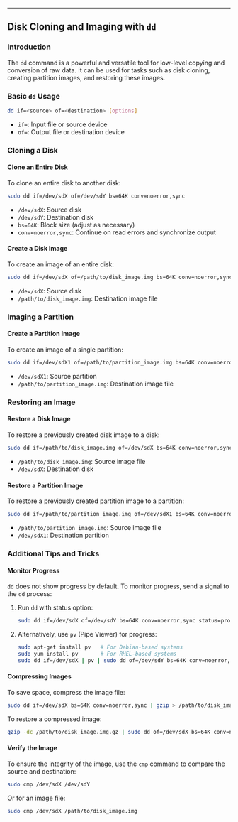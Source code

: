 
---

## Disk Cloning and Imaging with `dd`

### Introduction
The `dd` command is a powerful and versatile tool for low-level copying and conversion of raw data. It can be used for tasks such as disk cloning, creating partition images, and restoring these images.

### Basic `dd` Usage
```sh
dd if=<source> of=<destination> [options]
```
- `if=`: Input file or source device
- `of=`: Output file or destination device

### Cloning a Disk

#### Clone an Entire Disk
To clone an entire disk to another disk:
```sh
sudo dd if=/dev/sdX of=/dev/sdY bs=64K conv=noerror,sync
```
- `/dev/sdX`: Source disk
- `/dev/sdY`: Destination disk
- `bs=64K`: Block size (adjust as necessary)
- `conv=noerror,sync`: Continue on read errors and synchronize output

#### Create a Disk Image
To create an image of an entire disk:
```sh
sudo dd if=/dev/sdX of=/path/to/disk_image.img bs=64K conv=noerror,sync
```
- `/dev/sdX`: Source disk
- `/path/to/disk_image.img`: Destination image file

### Imaging a Partition

#### Create a Partition Image
To create an image of a single partition:
```sh
sudo dd if=/dev/sdX1 of=/path/to/partition_image.img bs=64K conv=noerror,sync
```
- `/dev/sdX1`: Source partition
- `/path/to/partition_image.img`: Destination image file

### Restoring an Image

#### Restore a Disk Image
To restore a previously created disk image to a disk:
```sh
sudo dd if=/path/to/disk_image.img of=/dev/sdX bs=64K conv=noerror,sync
```
- `/path/to/disk_image.img`: Source image file
- `/dev/sdX`: Destination disk

#### Restore a Partition Image
To restore a previously created partition image to a partition:
```sh
sudo dd if=/path/to/partition_image.img of=/dev/sdX1 bs=64K conv=noerror,sync
```
- `/path/to/partition_image.img`: Source image file
- `/dev/sdX1`: Destination partition

### Additional Tips and Tricks

#### Monitor Progress
`dd` does not show progress by default. To monitor progress, send a signal to the `dd` process:
1. Run `dd` with status option:
   ```sh
   sudo dd if=/dev/sdX of=/dev/sdY bs=64K conv=noerror,sync status=progress
   ```
2. Alternatively, use `pv` (Pipe Viewer) for progress:
   ```sh
   sudo apt-get install pv   # For Debian-based systems
   sudo yum install pv       # For RHEL-based systems
   sudo dd if=/dev/sdX | pv | sudo dd of=/dev/sdY bs=64K conv=noerror,sync
   ```

#### Compressing Images
To save space, compress the image file:
```sh
sudo dd if=/dev/sdX bs=64K conv=noerror,sync | gzip > /path/to/disk_image.img.gz
```
To restore a compressed image:
```sh
gzip -dc /path/to/disk_image.img.gz | sudo dd of=/dev/sdX bs=64K conv=noerror,sync
```

#### Verify the Image
To ensure the integrity of the image, use the `cmp` command to compare the source and destination:
```sh
sudo cmp /dev/sdX /dev/sdY
```
Or for an image file:
```sh
sudo cmp /dev/sdX /path/to/disk_image.img
```


